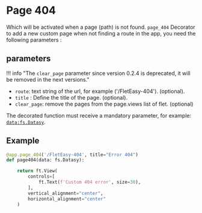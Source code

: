 # Page 404
Which will be activated when a page (path) is not found. `page_404` Decorator to add a new custom page when not finding a route in the app, you need the following parameters :

## parameters

!!! info "The `clear_page` parameter since version 0.2.4 is deprecated, it will be removed in the next versions."

* `route`: text string of the url, for example ('/FletEasy-404'). (optional).
* `title` : Define the title of the page. (optional).
* `clear_page`: remove the pages from the page.views list of flet. (optional)
  
The decorated function must receive a mandatory parameter, for example: [`data:fs.Datasy`](/flet-easy/0.2.4/how-to-use/#datasy-data).

## Example
```python hl_lines="1"
@app.page_404('/FletEasy-404', title="Error 404")
def page404(data: fs.Datasy):

    return ft.View(
        controls=[
            ft.Text(f'Custom 404 error', size=30),
        ],
        vertical_alignment="center",
        horizontal_alignment="center"
    )
```
